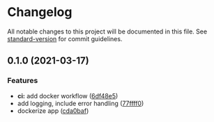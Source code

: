 # Changelog

All notable changes to this project will be documented in this file. See [standard-version](https://github.com/conventional-changelog/standard-version) for commit guidelines.

## 0.1.0 (2021-03-17)


### Features

* **ci:** add docker workflow ([6df48e5](https://github.com/julie-ng/hello-welt/commit/6df48e574e8d3680b9146def95b73628146903ad))
* add logging, include error handling ([77ffff0](https://github.com/julie-ng/hello-welt/commit/77ffff0f565eb88fc4ceb272ad71e5064858302b))
* dockerize app ([cda0baf](https://github.com/julie-ng/hello-welt/commit/cda0baf815b9c2daca3d70eee21521ed10fb4185))
